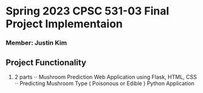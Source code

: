 # Spring 2023 CPSC 531-03 Final Project Implementaion
### Member: Justin Kim


## Project Functionality
1. 2 parts
⋅⋅ Mushroom Prediction Web Application using Flask, HTML, CSS
⋅⋅ Predicting Mushroom Type ( Poisonous or Edible ) Python Application

